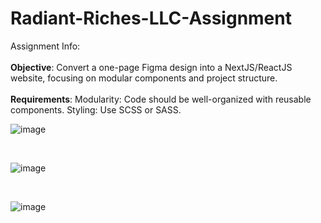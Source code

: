 # Radiant-Riches-LLC-Assignment
Assignment Info:  
<br/>
**Objective**: Convert a one-page Figma design into a NextJS/ReactJS website, focusing on modular components and project structure.
<br/>
<br/>
**Requirements**: Modularity: Code should be well-organized with reusable components. Styling: Use SCSS or SASS.
<br/>

![image](https://github.com/raviVerma786/Radiant-Riches-LLC-Assignment/assets/97225196/ebca54fb-c9b8-4e8a-818a-f89d838f15d7)

<br/>

![image](https://github.com/raviVerma786/Radiant-Riches-LLC-Assignment/assets/97225196/6cc21b3e-0da2-41ac-a44c-c61cc2aff0e0)

<br/>

![image](https://github.com/raviVerma786/Radiant-Riches-LLC-Assignment/assets/97225196/ca7173c9-cbd9-42bd-a87a-32ffe2ee0e23)



